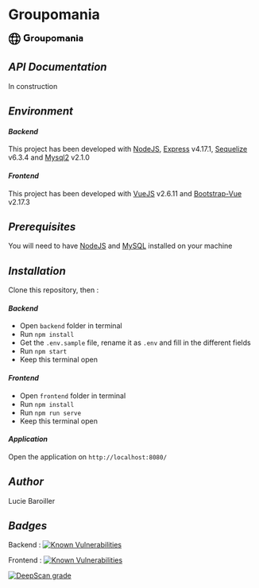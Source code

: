 # Groupomania 
![alt-text](./frontend/src/assets/img/logoFooter.png)
## *API Documentation* 
In construction

## *Environment* 
#### *Backend* 
This project has been developed with [NodeJS](https://nodejs.org/en/), [Express](https://www.npmjs.com/package/express) v4.17.1, [Sequelize](https://www.npmjs.com/package/sequelize) v6.3.4 and [Mysql2](https://www.npmjs.com/package/mysql2) v2.1.0

#### *Frontend* 
This project has been developed with [VueJS](https://www.npmjs.com/package/vue) v2.6.11 and [Bootstrap-Vue](https://www.npmjs.com/package/bootstrap-vue) v2.17.3

## *Prerequisites*
You will need to have [NodeJS](https://nodejs.org/en/) and [MySQL](https://dev.mysql.com/downloads/installer/) installed on your machine

## *Installation*
Clone this repository, then :
#### *Backend*
 - Open `backend` folder in terminal
 - Run `npm install`
 - Get the `.env.sample` file, rename it as `.env` and fill in the different fields
 - Run `npm start`
 - Keep this terminal open
 
#### *Frontend*
 - Open `frontend` folder in terminal
 - Run `npm install`
 - Run `npm run serve`
 - Keep this terminal open
 
 #### *Application*
 Open the application on `http://localhost:8080/`
 
 ## *Author*
 Lucie Baroiller
 
 ## *Badges*
Backend : <a href="https://snyk.io/test/github/LuluBaroy/Groupomania?targetFile=backend/package.json"><img src="https://snyk.io/test/github/LuluBaroy/Groupomania/badge.svg?targetFile=backend/package.json" alt="Known Vulnerabilities" data-canonical-src="https://snyk.io/test/github/LuluBaroy/Groupomania?targetFile=backend/package.json" style="max-width:100%;"></a>

Frontend : <a href="https://snyk.io/test/github/LuluBaroy/Groupomania?targetFile=frontend/package.json"><img src="https://snyk.io/test/github/LuluBaroy/Groupomania/badge.svg?targetFile=frontend/package.json" alt="Known Vulnerabilities" data-canonical-src="https://snyk.io/test/github/LuluBaroy/Groupomania?targetFile=frontend/package.json" style="max-width:100%;"></a>

[![DeepScan grade](https://deepscan.io/api/teams/11149/projects/14066/branches/252209/badge/grade.svg)](https://deepscan.io/dashboard#view=project&tid=11149&pid=14066&bid=252209)
